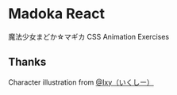 # Madoka React

魔法少女まどか☆マギカ CSS Animation Exercises

<!-- [https://madoka.ma.moe/](http://magia.cyris.moe/) -->

<!-- ![screenshot](https://raw.githubusercontent.com/iCyris/Magia/main/res/screenshot.png) -->

## Thanks

Character illustration from [@Ixy（いくしー）](https://www.pixiv.net/users/4935)
